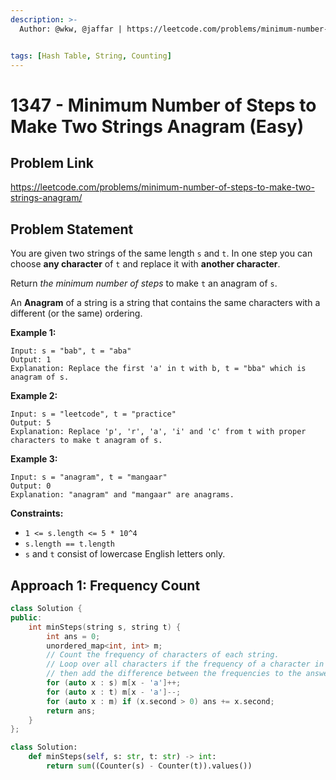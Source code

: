 ```yaml
---
description: >-
  Author: @wkw, @jaffar | https://leetcode.com/problems/minimum-number-of-steps-to-make-two-strings-anagram/


tags: [Hash Table, String, Counting]
---
```


# 1347 - Minimum Number of Steps to Make Two Strings Anagram (Easy)

## Problem Link

https://leetcode.com/problems/minimum-number-of-steps-to-make-two-strings-anagram/

## Problem Statement

You are given two strings of the same length `s` and `t`. In one step you can choose **any character** of `t` and replace it with **another character**.

Return _the minimum number of steps_ to make `t` an anagram of `s`.

An **Anagram** of a string is a string that contains the same characters with a different (or the same) ordering.

**Example 1:**

```
Input: s = "bab", t = "aba"
Output: 1
Explanation: Replace the first 'a' in t with b, t = "bba" which is anagram of s.
```

**Example 2:**

```
Input: s = "leetcode", t = "practice"
Output: 5
Explanation: Replace 'p', 'r', 'a', 'i' and 'c' from t with proper characters to make t anagram of s.
```

**Example 3:**

```
Input: s = "anagram", t = "mangaar"
Output: 0
Explanation: "anagram" and "mangaar" are anagrams.
```

**Constraints:**

- `1 <= s.length <= 5 * 10^4`
- `s.length == t.length`
- `s` and `t` consist of lowercase English letters only.

## Approach 1: Frequency Count

<Tabs>
<TabItem value="cpp" label="C++">
<SolutionAuthor name="@wkw"/>

```cpp
class Solution {
public:
    int minSteps(string s, string t) {
        int ans = 0;
        unordered_map<int, int> m;
        // Count the frequency of characters of each string.
        // Loop over all characters if the frequency of a character in t is less than that in s
        // then add the difference between the frequencies to the answer.
        for (auto x : s) m[x - 'a']++;
        for (auto x : t) m[x - 'a']--;
        for (auto x : m) if (x.second > 0) ans += x.second;
        return ans;
    }
};
```

</TabItem>

<TabItem value="py" label="Python">
<SolutionAuthor name="@jaffar"/>

```py
class Solution:
    def minSteps(self, s: str, t: str) -> int:
        return sum((Counter(s) - Counter(t)).values())
```

</TabItem>
</Tabs>
